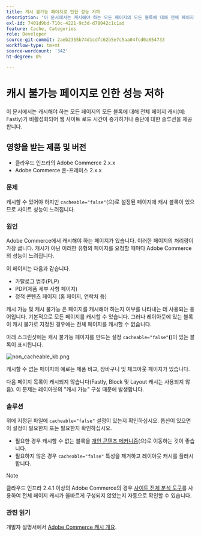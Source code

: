 ```yaml
---
title: 캐시 불가능 페이지로 인한 성능 저하
description: '이 문서에서는 캐시해야 하는 모든 페이지의 모든 블록에 대해 전체 페이지 캐시(예: Fastly)가 비활성화되어 웹 사이트 로드 시간이 증가하거나 중단에 대한 솔루션을 제공합니다.'
exl-id: 7401d9bd-710c-4221-9c3d-d78042c1c1ad
feature: Cache, Categories
role: Developer
source-git-commit: 2aeb2355b74d1cdfc62b5e7c5aa04fcd0a654733
workflow-type: tm+mt
source-wordcount: '342'
ht-degree: 0%

---
```


# 캐시 불가능 페이지로 인한 성능 저하

이 문서에서는 캐시해야 하는 모든 페이지의 모든 블록에 대해 전체 페이지 캐시(예: Fastly)가 비활성화되어 웹 사이트 로드 시간이 증가하거나 중단에 대한 솔루션을 제공합니다.

## 영향을 받는 제품 및 버전

* 클라우드 인프라의 Adobe Commerce 2.x.x
* Adobe Commerce 온-프레미스 2.x.x

### 문제

캐시할 수 있어야 하지만 `cacheable="false"`(으)로 설정된 페이지에 캐시 블록이 있으므로 사이트 성능이 느려집니다.

### 원인

Adobe Commerce에서 캐시해야 하는 페이지가 있습니다. 이러한 페이지의 처리량이 가장 큽니다. 캐시가 아닌 이러한 유형의 페이지를 요청할 때마다 Adobe Commerce의 성능이 느려집니다.

이 페이지는 다음과 같습니다.

* 카탈로그 범주(PLP)
* PDP(제품 세부 사항 페이지)
* 정적 콘텐츠 페이지 (홈 페이지, 연락처 등)

캐시 가능 및 캐시 불가능 은 페이지를 캐시해야 하는지 여부를 나타내는 데 사용되는 용어입니다. 기본적으로 모든 페이지를 캐시할 수 있습니다. 그러나 레이아웃에 있는 블록이 캐시 불가로 지정된 경우에는 전체 페이지를 캐시할 수 없습니다.

아래 스크린샷에는 캐시 불가능 페이지를 만드는 설정 `cacheable="false"`**(**)이 있는 블록이 표시됩니다.

![non_cacheable_kb.png](assets/non_cacheable_kb.png)

캐시할 수 없는 페이지의 예로는 제품 비교, 장바구니 및 체크아웃 페이지가 있습니다.

다음 페이지 목록이 캐시되지 않습니다(Fastly, Block 및 Layout 캐시는 사용되지 않음). 이 문제는 레이아웃의 &quot;캐시 가능&quot; 구성 때문에 발생합니다.

### 솔루션

위에 지정된 파일에 `cacheable="false"` 설정이 있는지 확인하십시오. 옵션이 있으면 이 설정이 필요한지 또는 필요한지 확인하십시오.

* 필요한 경우 캐시할 수 없는 블록을 [개인 콘텐츠 메커니즘](https://developer.adobe.com/commerce/php/development/cache/page/private-content/)(으)로 이동하는 것이 좋습니다.
* 필요하지 않은 경우 `cacheable="false"` 특성을 제거하고 레이아웃 캐시를 플러시합니다.

>[!NOTE]
>
>클라우드 인프라 2.4.1 이상의 Adobe Commerce의 경우 [사이트 전체 분석 도구](https://experienceleague.adobe.com/en/docs/commerce-operations/tools/site-wide-analysis-tool/access)를 사용하여 전체 페이지 캐시가 올바르게 구성되지 않았는지 자동으로 확인할 수 있습니다.

### 관련 읽기

개발자 설명서에서 [Adobe Commerce 캐시 개요](https://developer.adobe.com/commerce/frontend-core/guide/caching/).
